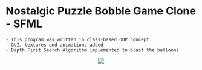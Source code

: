 # Nostalgic Puzzle Bobble Game Clone - SFML

    
    - This program was written in class-based OOP concept
    - GUI, textures and animations added
    - Depth First Search Algorithm implemented to blast the balloons
    
<p align="center">
<img src="https://user-images.githubusercontent.com/72643454/194731259-1d48cbdb-3b52-4429-9c5a-9b89c0e95cfa.gif">
</p>
